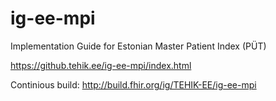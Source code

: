 # ig-ee-mpi

Implementation Guide for Estonian Master Patient Index (PÜT)

https://github.tehik.ee/ig-ee-mpi/index.html








Continious build: http://build.fhir.org/ig/TEHIK-EE/ig-ee-mpi
